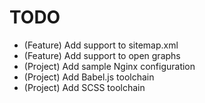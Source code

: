 # TODO

* (Feature) Add support to sitemap.xml
* (Feature) Add support to open graphs
* (Project) Add sample Nginx configuration
* (Project) Add Babel.js toolchain
* (Project) Add SCSS toolchain
